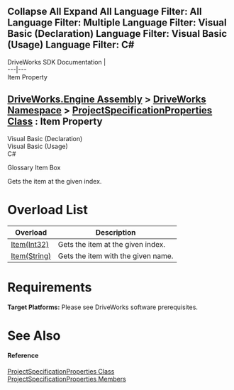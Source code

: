 Collapse All Expand All Language Filter: All  Language Filter: Multiple  Language Filter: Visual Basic (Declaration) Language Filter: Visual Basic (Usage) Language Filter: C#  
---  
DriveWorks SDK Documentation  |   
---|---  
Item Property   
  
[DriveWorks.Engine Assembly](topic2156.md) > [DriveWorks Namespace](topic2159.md) > [ProjectSpecificationProperties Class](topic4833.md) : Item Property  
---  
  
Visual Basic (Declaration)    
Visual Basic (Usage)    
C# 

Glossary Item Box

Gets the item at the given index. 

# Overload List

Overload| Description  
---|---  
[Item(Int32)](topic4844.md)| Gets the item at the given index.   
[Item(String)](topic4845.md)| Gets the item with the given name.   
  
# Requirements

**Target Platforms:** Please see DriveWorks software prerequisites.

# See Also

#### Reference

[ProjectSpecificationProperties Class](topic4833.md)   
[ProjectSpecificationProperties Members](topic4834.md)


